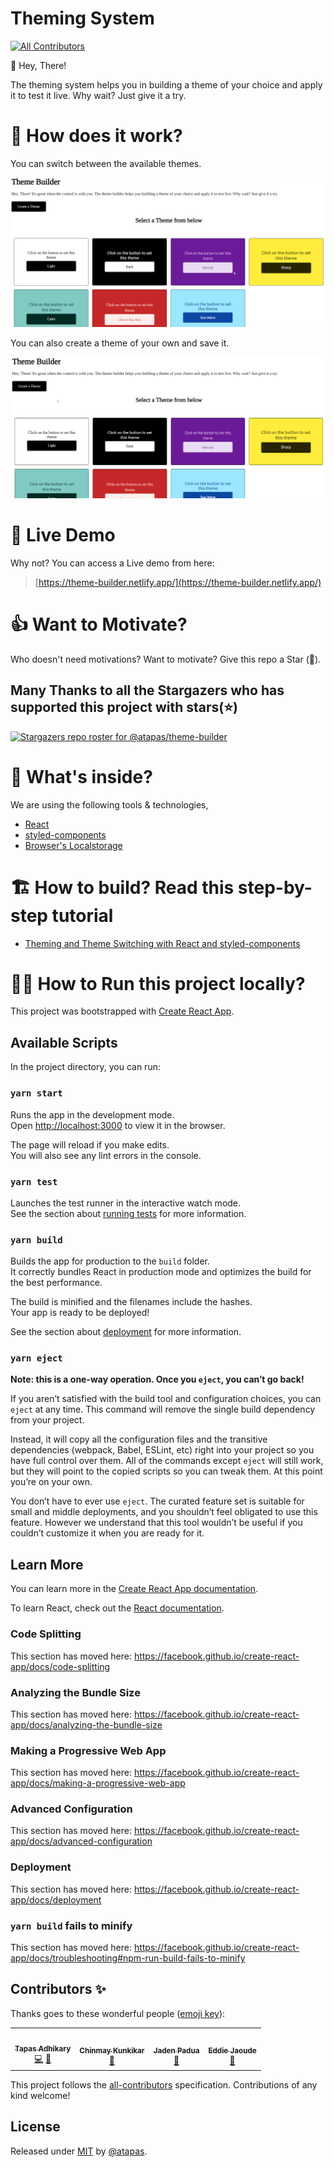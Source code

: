 # Theming System
<!-- ALL-CONTRIBUTORS-BADGE:START - Do not remove or modify this section -->
[![All Contributors](https://img.shields.io/badge/all_contributors-4-orange.svg?style=flat-square)](#contributors-)
<!-- ALL-CONTRIBUTORS-BADGE:END -->
👋 Hey, There! 

The theming system helps you in building a theme of your choice and apply it to test it live. Why wait? Just give it a try.

# 🤔 How does it work?

You can switch between the available themes.

<img src='static/Demo_1.gif' art='switch' />

You can also create a theme of your own and save it.

<img src='static/Demo_2.gif' art='save' />

# 🚀 Live Demo

Why not? You can access a Live demo from here:

> [https://theme-builder.netlify.app/](https://theme-builder.netlify.app/)

# 👍 Want to Motivate?

Who doesn't need motivations? Want to motivate? Give this repo a Star (🌟).

## Many Thanks to all the Stargazers who has supported this project with stars(⭐)
[![Stargazers repo roster for @atapas/theme-builder](https://reporoster.com/stars/atapas/theme-builder)](https://github.com/atapas/theme-builder/stargazers)

# 🥡 What's inside?

We are using the following tools & technologies,

- [React](https://reactjs.org/)
- [styled-components](https://styled-components.com/docs/basics)
- [Browser's Localstorage](https://developer.mozilla.org/en-US/docs/Web/API/Window/localStorage)

# 🏗️ How to build? Read this step-by-step tutorial

- [Theming and Theme Switching with React and styled-components](https://css-tricks.com/theming-and-theme-switching-with-react-and-styled-components/)

# 🏃🏿‍ How to Run this project locally?

This project was bootstrapped with [Create React App](https://github.com/facebook/create-react-app).
## Available Scripts

In the project directory, you can run:

### `yarn start`

Runs the app in the development mode.<br />
Open [http://localhost:3000](http://localhost:3000) to view it in the browser.

The page will reload if you make edits.<br />
You will also see any lint errors in the console.

### `yarn test`

Launches the test runner in the interactive watch mode.<br />
See the section about [running tests](https://facebook.github.io/create-react-app/docs/running-tests) for more information.

### `yarn build`

Builds the app for production to the `build` folder.<br />
It correctly bundles React in production mode and optimizes the build for the best performance.

The build is minified and the filenames include the hashes.<br />
Your app is ready to be deployed!

See the section about [deployment](https://facebook.github.io/create-react-app/docs/deployment) for more information.

### `yarn eject`

**Note: this is a one-way operation. Once you `eject`, you can’t go back!**

If you aren’t satisfied with the build tool and configuration choices, you can `eject` at any time. This command will remove the single build dependency from your project.

Instead, it will copy all the configuration files and the transitive dependencies (webpack, Babel, ESLint, etc) right into your project so you have full control over them. All of the commands except `eject` will still work, but they will point to the copied scripts so you can tweak them. At this point you’re on your own.

You don’t have to ever use `eject`. The curated feature set is suitable for small and middle deployments, and you shouldn’t feel obligated to use this feature. However we understand that this tool wouldn’t be useful if you couldn’t customize it when you are ready for it.

## Learn More

You can learn more in the [Create React App documentation](https://facebook.github.io/create-react-app/docs/getting-started).

To learn React, check out the [React documentation](https://reactjs.org/).

### Code Splitting

This section has moved here: https://facebook.github.io/create-react-app/docs/code-splitting

### Analyzing the Bundle Size

This section has moved here: https://facebook.github.io/create-react-app/docs/analyzing-the-bundle-size

### Making a Progressive Web App

This section has moved here: https://facebook.github.io/create-react-app/docs/making-a-progressive-web-app

### Advanced Configuration

This section has moved here: https://facebook.github.io/create-react-app/docs/advanced-configuration

### Deployment

This section has moved here: https://facebook.github.io/create-react-app/docs/deployment

### `yarn build` fails to minify

This section has moved here: https://facebook.github.io/create-react-app/docs/troubleshooting#npm-run-build-fails-to-minify

## Contributors ✨

Thanks goes to these wonderful people ([emoji key](https://allcontributors.org/docs/en/emoji-key)):

<!-- ALL-CONTRIBUTORS-LIST:START - Do not remove or modify this section -->
<!-- prettier-ignore-start -->
<!-- markdownlint-disable -->
<table>
  <tr>
    <td align="center"><a href="https://tapasadhikary.com"><img src="https://avatars.githubusercontent.com/u/3633137?v=4?s=100" width="100px;" alt=""/><br /><sub><b>Tapas Adhikary</b></sub></a><br /><a href="https://github.com/atapas/theme-builder/commits?author=atapas" title="Code">💻</a> <a href="#blog-atapas" title="Blogposts">📝</a></td>
    <td align="center"><a href="https://github.com/chinmaykunkikar"><img src="https://avatars.githubusercontent.com/u/6230769?v=4?s=100" width="100px;" alt=""/><br /><sub><b>Chinmay Kunkikar</b></sub></a><br /><a href="https://github.com/atapas/theme-builder/issues?q=author%3Achinmaykunkikar" title="Bug reports">🐛</a></td>
    <td align="center"><a href="http://jadenpadua.com"><img src="https://avatars.githubusercontent.com/u/46204970?v=4?s=100" width="100px;" alt=""/><br /><sub><b>Jaden Padua</b></sub></a><br /><a href="https://github.com/atapas/theme-builder/commits?author=jadenpadua" title="Documentation">📖</a></td>
    <td align="center"><a href="http://youtube.com/eddiejaoude?sub_confirmation=1"><img src="https://avatars.githubusercontent.com/u/624760?v=4?s=100" width="100px;" alt=""/><br /><sub><b>Eddie Jaoude</b></sub></a><br /><a href="https://github.com/atapas/theme-builder/issues?q=author%3Aeddiejaoude" title="Bug reports">🐛</a></td>
  </tr>
</table>

<!-- markdownlint-restore -->
<!-- prettier-ignore-end -->

<!-- ALL-CONTRIBUTORS-LIST:END -->

This project follows the [all-contributors](https://github.com/all-contributors/all-contributors) specification. Contributions of any kind welcome!

## License

Released under [MIT](/LICENSE) by [@atapas](https://github.com/atapas).